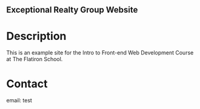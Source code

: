 Exceptional Realty Group Website
---

# Description

This is an example site for the Intro to Front-end Web Development Course at The Flatiron School.

# Contact

email: test